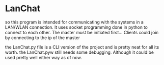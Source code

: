 # LanChat

so this program is intended for communicating with the systems in a LAN/WLAN connection.
It uses socket programming done in python to connect to each other.
The master must be initiated first... Clients could join by connecting to the ip of the master

the LanChat.py file is a CLI version of the project and is pretty neat for all its worth.
the LanChat.pyw still needs some debugging. Although it could be used pretty well either way as of now.
